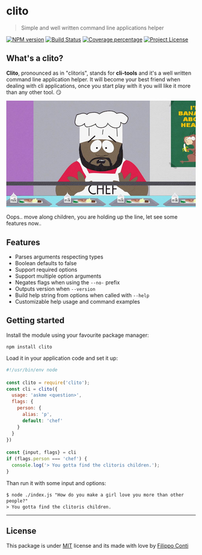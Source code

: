 # clito

> Simple and well written command line applications helper

[![NPM version][npm-image]][npm-url] [![Build Status][travis-image]][travis-url] [![Coverage percentage][coveralls-image]][coveralls-url] [![Project License][license-image]][license-url]

## What's a clito?

__Clito__, pronounced as in "clitoris", stands for __cli-tools__ and it's a well written command line application helper.
It will become your best friend when dealing with cli applications, once you start play with it you will like it more than any other tool. :smirk:

![southpark-chef](banner.jpg)

Oops.. move along children, you are holding up the line, let see some features now..

## Features

- Parses arguments respecting types
- Boolean defaults to false
- Support required options
- Support multiple option arguments
- Negates flags when using the `--no-` prefix
- Outputs version when `--version`
- Build help string from options when called with `--help`
- Customizable help usage and command examples

## Getting started

Install the module using your favourite package manager:

```
npm install clito
```

Load it in your application code and set it up:

```js
#!/usr/bin/env node

const clito = require('clito');
const cli = clito({
  usage: 'askme <question>',
  flags: {
    person: {
      alias: 'p',
      default: 'chef'
    }
  }
})

const {input, flags} = cli
if (flags.person === 'chef') {
  console.log('> You gotta find the clitoris children.');
}
```

Than run it with some input and options:

```
$ node ./index.js "How do you make a girl love you more than other people?"
> You gotta find the clitoris children.
```

---

## License

This package is under [MIT](LICENSE) license and its made with love by [Filippo Conti](https://b4dnewz.github.io/)


[npm-image]: https://badge.fury.io/js/clito.svg

[npm-url]: https://npmjs.org/package/clito

[travis-image]: https://travis-ci.org/b4dnewz/clito.svg?branch=master

[travis-url]: https://travis-ci.org/b4dnewz/clito

[coveralls-image]: https://coveralls.io/repos/b4dnewz/clito/badge.svg

[coveralls-url]: https://coveralls.io/r/b4dnewz/clito

[license-image]: https://img.shields.io/badge/license-MIT-blue.svg

[license-url]: https://github.com/b4dnewz/clito/blob/master/LICENSE

